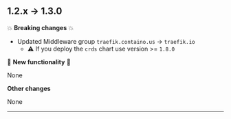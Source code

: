 
## 1.2.x -> 1.3.0

💥 **Breaking changes** 💥

- Updated Middleware group `traefik.containo.us` -> `traefik.io`
    - ⚠️ If you deploy the `crds` chart use version >= `1.8.0`

🎉 **New functionality** 🎉

None

**Other changes**

None

***